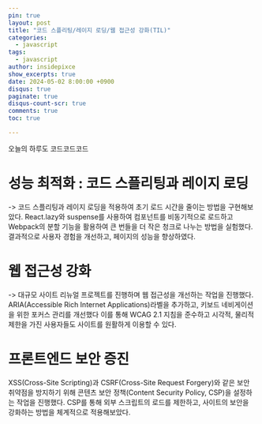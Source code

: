```yaml
---
pin: true
layout: post
title: "코드 스플리팅/레이지 로딩/웹 접근성 강화(TIL)"
categories:
  - javascript
tags:
  - javascript
author: insidepixce
show_excerpts: true
date: 2024-05-02 8:00:00 +0900
disqus: true
paginate: true
disqus-count-scr: true
comments: true
toc: true

---
```

오늘의 하루도 코드코드코드

# 성능 최적화 : 코드 스플리팅과 레이지 로딩
-> 코드 스플리팅과 레이지 로딩을 적용하여 초기 로드 시간을 줄이는 방법을 구현해보았다.
React.lazy와 suspense를 사용하여 컴포넌트를 비동기적으로 로드하고 Webpack의 분할 기능을 활용하여 큰 번들을 더 작은 청크로 나누는 방법을 실험했다. 
결과적으로 사용자 경험을 개선하고, 페이지의 성능을 향상하였다. 

# 웹 접근성 강화
-> 대규모 사이트 리뉴얼 프로젝트를 진행하며 웹 접근성을 개선하는 작업을 진행했다.
ARIA(Accessible Rich Internet Applications)라벨을 추가하고, 키보드 네비게이션을 위한 포커스 관리를 개선했다
이를 통해 WCAG 2.1 지침을 준수하고 시각적, 물리적 제한을 가진 사용자들도 사이트를 원활하게 이용할 수 있다.

# 프론트엔드 보안 증진 
XSS(Cross-Site Scripting)과 CSRF(Cross-Site Request Forgery)와 같은 보안 취약점을 방지하기 위해 콘텐츠 보안 정책(Content Security Policy, CSP)을 설정하는 작업을 진행했다. CSP를 통해 외부 스크립트의 로드를 제한하고, 사이트의 보안을 강화하는 방법을 체계적으로 적용해보았다. 
